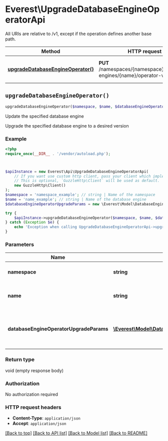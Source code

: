 # Everest\UpgradeDatabaseEngineOperatorApi

All URIs are relative to /v1, except if the operation defines another base path.

| Method | HTTP request | Description |
| ------------- | ------------- | ------------- |
| [**upgradeDatabaseEngineOperator()**](UpgradeDatabaseEngineOperatorApi.md#upgradeDatabaseEngineOperator) | **PUT** /namespaces/{namespace}/database-engines/{name}/operator-version | Update the specified database engine |


## `upgradeDatabaseEngineOperator()`

```php
upgradeDatabaseEngineOperator($namespace, $name, $databaseEngineOperatorUpgradeParams)
```

Update the specified database engine

Upgrade the specified database engine to a desired version

### Example

```php
<?php
require_once(__DIR__ . '/vendor/autoload.php');



$apiInstance = new Everest\Api\UpgradeDatabaseEngineOperatorApi(
    // If you want use custom http client, pass your client which implements `GuzzleHttp\ClientInterface`.
    // This is optional, `GuzzleHttp\Client` will be used as default.
    new GuzzleHttp\Client()
);
$namespace = 'namespace_example'; // string | Name of the namespace
$name = 'name_example'; // string | Name of the database engine
$databaseEngineOperatorUpgradeParams = new \Everest\Model\DatabaseEngineOperatorUpgradeParams(); // \Everest\Model\DatabaseEngineOperatorUpgradeParams | Request for upgrading the database engine operator

try {
    $apiInstance->upgradeDatabaseEngineOperator($namespace, $name, $databaseEngineOperatorUpgradeParams);
} catch (Exception $e) {
    echo 'Exception when calling UpgradeDatabaseEngineOperatorApi->upgradeDatabaseEngineOperator: ', $e->getMessage(), PHP_EOL;
}
```

### Parameters

| Name | Type | Description  | Notes |
| ------------- | ------------- | ------------- | ------------- |
| **namespace** | **string**| Name of the namespace | |
| **name** | **string**| Name of the database engine | |
| **databaseEngineOperatorUpgradeParams** | [**\Everest\Model\DatabaseEngineOperatorUpgradeParams**](../Model/DatabaseEngineOperatorUpgradeParams.md)| Request for upgrading the database engine operator | |

### Return type

void (empty response body)

### Authorization

No authorization required

### HTTP request headers

- **Content-Type**: `application/json`
- **Accept**: `application/json`

[[Back to top]](#) [[Back to API list]](../../README.md#endpoints)
[[Back to Model list]](../../README.md#models)
[[Back to README]](../../README.md)
